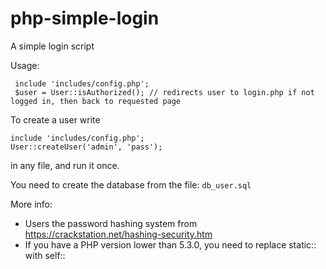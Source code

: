 php-simple-login
================

A simple login script

Usage:

     include 'includes/config.php';
     $user = User::isAuthorized(); // redirects user to login.php if not logged in, then back to requested page


To create a user write 

    include 'includes/config.php';
    User::createUser('admin', 'pass');
    
in any file, and run it once.

You need to create the database from the file: `db_user.sql`

More info:


 - Users the password hashing system from https://crackstation.net/hashing-security.htm
 - If you have a PHP version lower than 5.3.0, you need to replace static:: with self::

